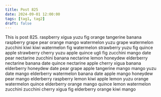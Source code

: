 ```yaml
---
title: Post 825
date: 2024-09-01 12:00:00
tags: [tag1, tag2]
draft: false
---
```

This is post 825.
raspberry
xigua
yuzu
fig
orange
tangerine
banana
raspberry
grape
pear
orange
mango
watermelon
yuzu
grape
watermelon
zucchini
kiwi
kiwi
watermelon
fig
watermelon
strawberry
yuzu
fig
quince
apple
strawberry
cherry
yuzu
apple
quince
ugli
fig
zucchini
mango
date
pear
nectarine
zucchini
banana
nectarine
lemon
honeydew
elderberry
nectarine
banana
date
quince
nectarine
apple
cherry
xigua
banana
elderberry
honeydew
date
pear
grape
apple
tangerine
mango
mango
yuzu
date
mango
elderberry
watermelon
banana
date
apple
mango
honeydew
pear
mango
elderberry
raspberry
lemon
kiwi
apple
lemon
yuzu
orange
watermelon
quince
elderberry
orange
mango
quince
lemon
watermelon
zucchini
zucchini
cherry
xigua
fig
elderberry
orange
kiwi
mango
